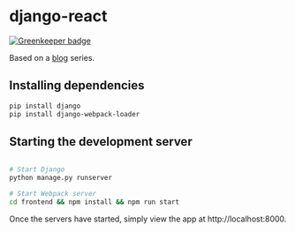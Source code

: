 # django-react

[![Greenkeeper badge](https://badges.greenkeeper.io/iwatakeshi/django-react.svg)](https://greenkeeper.io/)

Based on a [blog](http://v1k45.com/blog/modern-django-part-1-setting-up-django-and-react/) series.

## Installing dependencies

```bash
pip install django
pip install django-webpack-loader
```

## Starting the development server

```bash

# Start Django
python manage.py runserver

# Start Webpack server
cd frontend && npm install && npm run start
```

Once the servers have started, simply view the app at http://localhost:8000.
